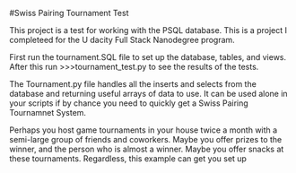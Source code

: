 #Swiss Pairing Tournament Test

This project is a test for working with the PSQL database. This is a project 
I completeed for the U dacity Full Stack Nanodegree program.

First run the tournament.SQL file to set up the database, tables, and views.
After this run >>>tournament_test.py to see the results of the tests. 

The Tournament.py file handles all the inserts and selects from the database 
and returning useful arrays of data to use. It can be used alone in your scripts
if by chance you need to quickly get a Swiss Pairing Tournamnet System.

Perhaps you host game tournaments in your house twice a month with a semi-large
group of friends and coworkers. Maybe you offer prizes to the winner, and the person 
who is almost a winner. Maybe you offer snacks at these tournaments. Regardless, 
this example can get you set up